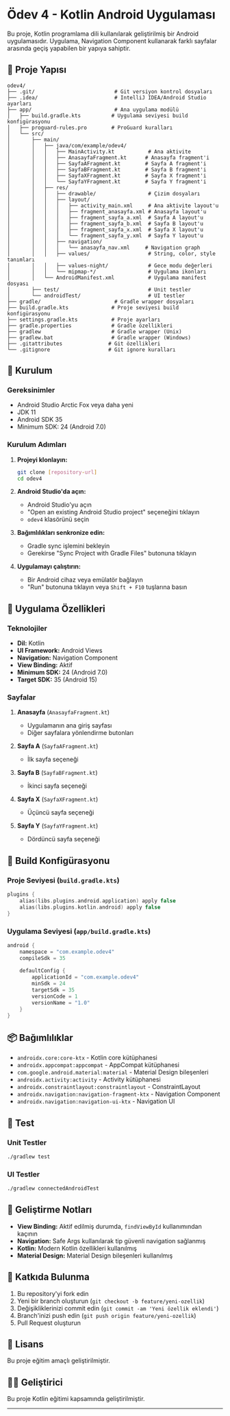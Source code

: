# Ödev 4 - Kotlin Android Uygulaması

Bu proje, Kotlin programlama dili kullanılarak geliştirilmiş bir Android uygulamasıdır. Uygulama, Navigation Component kullanarak farklı sayfalar arasında geçiş yapabilen bir yapıya sahiptir.

## 📁 Proje Yapısı

```
odev4/
├── .git/                          # Git versiyon kontrol dosyaları
├── .idea/                         # IntelliJ IDEA/Android Studio ayarları
├── app/                           # Ana uygulama modülü
│   ├── build.gradle.kts          # Uygulama seviyesi build konfigürasyonu
│   ├── proguard-rules.pro        # ProGuard kuralları
│   └── src/
│       ├── main/
│       │   ├── java/com/example/odev4/
│       │   │   ├── MainActivity.kt           # Ana aktivite
│       │   │   ├── AnasayfaFragment.kt      # Anasayfa fragment'i
│       │   │   ├── SayfaAFragment.kt        # Sayfa A fragment'i
│       │   │   ├── SayfaBFragment.kt        # Sayfa B fragment'i
│       │   │   ├── SayfaXFragment.kt        # Sayfa X fragment'i
│       │   │   └── SayfaYFragment.kt        # Sayfa Y fragment'i
│       │   ├── res/
│       │   │   ├── drawable/                 # Çizim dosyaları
│       │   │   ├── layout/
│       │   │   │   ├── activity_main.xml     # Ana aktivite layout'u
│       │   │   │   ├── fragment_anasayfa.xml # Anasayfa layout'u
│       │   │   │   ├── fragment_sayfa_a.xml  # Sayfa A layout'u
│       │   │   │   ├── fragment_sayfa_b.xml  # Sayfa B layout'u
│       │   │   │   ├── fragment_sayfa_x.xml  # Sayfa X layout'u
│       │   │   │   └── fragment_sayfa_y.xml  # Sayfa Y layout'u
│       │   │   ├── navigation/
│       │   │   │   └── anasayfa_nav.xml     # Navigation graph
│       │   │   ├── values/                   # String, color, style tanımları
│       │   │   ├── values-night/             # Gece modu değerleri
│       │   │   └── mipmap-*/                 # Uygulama ikonları
│       │   └── AndroidManifest.xml           # Uygulama manifest dosyası
│       ├── test/                             # Unit testler
│       └── androidTest/                      # UI testler
├── gradle/                        # Gradle wrapper dosyaları
├── build.gradle.kts              # Proje seviyesi build konfigürasyonu
├── settings.gradle.kts           # Proje ayarları
├── gradle.properties             # Gradle özellikleri
├── gradlew                       # Gradle wrapper (Unix)
├── gradlew.bat                   # Gradle wrapper (Windows)
├── .gitattributes               # Git özellikleri
└── .gitignore                   # Git ignore kuralları
```

## 🚀 Kurulum

### Gereksinimler

- Android Studio Arctic Fox veya daha yeni
- JDK 11
- Android SDK 35
- Minimum SDK: 24 (Android 7.0)

### Kurulum Adımları

1. **Projeyi klonlayın:**
   ```bash
   git clone [repository-url]
   cd odev4
   ```

2. **Android Studio'da açın:**
   - Android Studio'yu açın
   - "Open an existing Android Studio project" seçeneğini tıklayın
   - `odev4` klasörünü seçin

3. **Bağımlılıkları senkronize edin:**
   - Gradle sync işlemini bekleyin
   - Gerekirse "Sync Project with Gradle Files" butonuna tıklayın

4. **Uygulamayı çalıştırın:**
   - Bir Android cihaz veya emülatör bağlayın
   - "Run" butonuna tıklayın veya `Shift + F10` tuşlarına basın

## 📱 Uygulama Özellikleri

### Teknolojiler

- **Dil:** Kotlin
- **UI Framework:** Android Views
- **Navigation:** Navigation Component
- **View Binding:** Aktif
- **Minimum SDK:** 24 (Android 7.0)
- **Target SDK:** 35 (Android 15)

### Sayfalar

1. **Anasayfa** (`AnasayfaFragment.kt`)
   - Uygulamanın ana giriş sayfası
   - Diğer sayfalara yönlendirme butonları

2. **Sayfa A** (`SayfaAFragment.kt`)
   - İlk sayfa seçeneği

3. **Sayfa B** (`SayfaBFragment.kt`)
   - İkinci sayfa seçeneği

4. **Sayfa X** (`SayfaXFragment.kt`)
   - Üçüncü sayfa seçeneği

5. **Sayfa Y** (`SayfaYFragment.kt`)
   - Dördüncü sayfa seçeneği

## 🔧 Build Konfigürasyonu

### Proje Seviyesi (`build.gradle.kts`)
```kotlin
plugins {
    alias(libs.plugins.android.application) apply false
    alias(libs.plugins.kotlin.android) apply false
}
```

### Uygulama Seviyesi (`app/build.gradle.kts`)
```kotlin
android {
    namespace = "com.example.odev4"
    compileSdk = 35
    
    defaultConfig {
        applicationId = "com.example.odev4"
        minSdk = 24
        targetSdk = 35
        versionCode = 1
        versionName = "1.0"
    }
}
```

## 📦 Bağımlılıklar

- `androidx.core:core-ktx` - Kotlin core kütüphanesi
- `androidx.appcompat:appcompat` - AppCompat kütüphanesi
- `com.google.android.material:material` - Material Design bileşenleri
- `androidx.activity:activity` - Activity kütüphanesi
- `androidx.constraintlayout:constraintlayout` - ConstraintLayout
- `androidx.navigation:navigation-fragment-ktx` - Navigation Component
- `androidx.navigation:navigation-ui-ktx` - Navigation UI

## 🧪 Test

### Unit Testler
```bash
./gradlew test
```

### UI Testler
```bash
./gradlew connectedAndroidTest
```

## 📝 Geliştirme Notları

- **View Binding:** Aktif edilmiş durumda, `findViewById` kullanımından kaçının
- **Navigation:** Safe Args kullanılarak tip güvenli navigation sağlanmış
- **Kotlin:** Modern Kotlin özellikleri kullanılmış
- **Material Design:** Material Design bileşenleri kullanılmış

## 🤝 Katkıda Bulunma

1. Bu repository'yi fork edin
2. Yeni bir branch oluşturun (`git checkout -b feature/yeni-ozellik`)
3. Değişikliklerinizi commit edin (`git commit -am 'Yeni özellik eklendi'`)
4. Branch'inizi push edin (`git push origin feature/yeni-ozellik`)
5. Pull Request oluşturun

## 📄 Lisans

Bu proje eğitim amaçlı geliştirilmiştir.

## 👨‍💻 Geliştirici

Bu proje Kotlin eğitimi kapsamında geliştirilmiştir.

---
